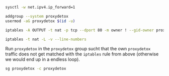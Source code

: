 
```sh
sysctl -w net.ipv4.ip_forward=1
```

```sh
addgroup --system proxydetox
usermod -aG proxydetox $(id -u)
```

```sh
iptables -A OUTPUT -t nat -p tcp --dport 80 -m owner ! --gid-owner proxydetox -j DNAT --to 127.0.0.1:3125
```

```sh
iptables -t nat -L -v --line-numbers
```

Run `proxydetox` in the `proxydetox` group sucht that the own `proxydetox` traffic does not get matched
with the `iptables` rule from above (otherwise we would end up in a endless loop).

```sh
sg proxydetox -c proxydetox
```
